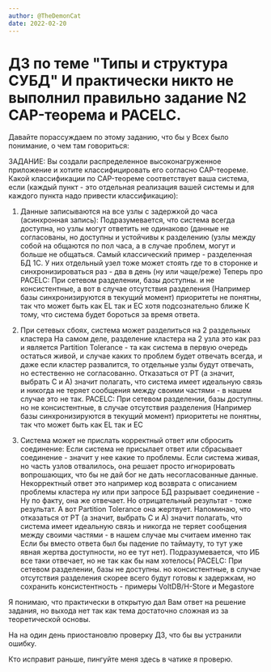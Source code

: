 ```yaml
---
author: @TheDemonCat
date: 2022-02-20
---
```


# ДЗ по теме "Типы и структура СУБД" И практически никто не выполнил правильно задание N2 CAP-теорема и PACELC. 


Давайте порассуждаем по этому заданию, что бы у Всех было понимание, о чем там говориться:

ЗАДАНИЕ:  Вы создали распределенное высоконагруженное приложение и хотите классифицировать его согласно CAP-теореме. Какой классификации по CAP-теореме соответствует ваша система, если (каждый пункт - это отдельная реализация вашей системы и для каждого пункта надо привести классификацию):

1. Данные записываются на все узлы с задержкой до часа (асинхронная запись):
Подразумевается, что система всегда доступна, но узлы могут ответить не одинаково (данные не согласованы, но доступны и устойчивы к разделению (узлы между собой на общаются по пол часа, а в случае проблем, могут и больше не общаться. Самый классический пример - разделенная БД 1С. У них отдельный узел тоже может стоять где то в сторонке и синхронизироваться раз - два в день (ну или чаще/реже)
Теперь про PACELC: При сетевом разделении, базы доступны. и не консистентные, а вот в  случае отсутствия разделения (Например базы синхронизируются в текущий момент) приоритеты не понятны, так что может быть как EL так и EC хотя подсознательно ближе К тому, что система будет бороться за время ответа.

2. При сетевых сбоях, система может разделиться на 2 раздельных кластера
На самом деле, разделение кластера на 2 узла это как раз и является Partition Tolerance - та как система в первую очередь остаться живой, и случае каких то проблем будет отвечать всегда,  и даже если кластер развалится, то отдельные узлы будут отвечать, но естественно не согласованно. Отказаться от PT (а значит, выбрать C и A) значит полагать, что система имеет идеальную связь и никогда не теряет сообщения между своими частями - в нашем случае это не так. 
PACELC: При сетевом разделении, базы доступны. но не консистентные,  в  случае отсутствия разделения (Например базы синхронизируются в текущий момент) приоритеты не понятны, так что может быть как EL так и EC

3. Система может не прислать корректный ответ или сбросить соединение:
Если система не присылает ответ или сбрасывает соединение - значит у нее какие то проблемы. Если система живая, но часть узлов отвалилось, она решает просто игнорировать вопрошающих, что бы не дай бог не дать несогласованные данные.  Некорректный ответ это например код возврата c описанием проблемы кластера ну или при запросе БД разрывает соединение - Ну по факту, она же отвечает. Но отрицательный результат - тоже результат. А вот Partition Tolerance она жертвует. 
Напоминаю, что отказаться от PT (а значит, выбрать C и A) значит полагать, что система имеет идеальную связь и никогда не теряет сообщения между своими частями - в нашем случае мы считаем именно так
Если бы вместо ответа был бы падение по таймауту, то тут уже явная жертва доступности, но ее тут нет). Подразумевается, что ИБ все таки отвечает, но не так как бы нам хотелось(
PACELC: При сетевом разделении, базы не доступны. но консистентные,  в  случае отсутствия разделения скорее всего будут готовы к задержкам, но сохранить консистентность - примеры  VoltDB/H-Store и Megastore

Я понимаю, что практически в открытую  дал Вам ответ на решение задания, но выхода нет так как тема достаточно сложная из за теоретической основы.

На на один день приостановлю проверку ДЗ, что бы вы устранили ошибку.

Кто исправит раньше, пингуйте меня здесь в чатике я проверю.